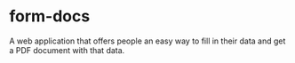 # form-docs
A web application that offers people an easy way to fill in their data and get a PDF document with that data.
